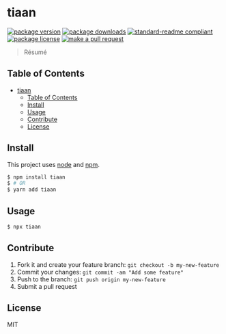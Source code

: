 
# tiaan
[![package version](https://img.shields.io/npm/v/tiaan.svg?style=flat-square)](https://npmjs.org/package/tiaan)
[![package downloads](https://img.shields.io/npm/dm/tiaan.svg?style=flat-square)](https://npmjs.org/package/tiaan)
[![standard-readme compliant](https://img.shields.io/badge/readme%20style-standard-brightgreen.svg?style=flat-square)](https://github.com/RichardLitt/standard-readme)
[![package license](https://img.shields.io/npm/l/tiaan.svg?style=flat-square)](https://npmjs.org/package/tiaan)
[![make a pull request](https://img.shields.io/badge/PRs-welcome-brightgreen.svg?style=flat-square)](http://makeapullrequest.com)

> Résumé

## Table of Contents

- [tiaan](#tiaan)
    - [Table of Contents](#table-of-contents)
    - [Install](#install)
    - [Usage](#usage)
    - [Contribute](#contribute)
    - [License](#license)

## Install

This project uses [node](https://nodejs.org) and [npm](https://www.npmjs.com). 

```sh
$ npm install tiaan
$ # OR
$ yarn add tiaan
```

## Usage

```sh
$ npx tiaan
```

## Contribute

1. Fork it and create your feature branch: `git checkout -b my-new-feature`
2. Commit your changes: `git commit -am "Add some feature"`
3. Push to the branch: `git push origin my-new-feature`
4. Submit a pull request

## License

MIT
    